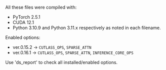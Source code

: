 All these files were compiled with:
- PyTorch 2.5.1
- CUDA 12.1
- Python 3.10.9 and Python 3.11.x respectively as noted in each filename.

Enabled options:
- ver.0.15.2 → `CUTLASS_OPS`, `SPARSE_ATTN`
- ver.0.16.1 → `CUTLASS_OPS`, `SPARSE_ATTN`, `INFERENCE_CORE_OPS` 

Use 'ds_report' to check all installed/enabled options.
